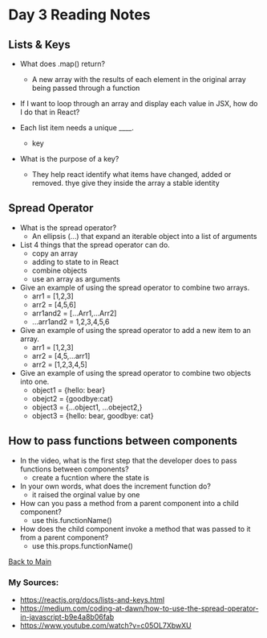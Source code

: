 # Day 3 Reading Notes

## Lists & Keys

- What does .map() return?
  - A new array with the results of each element in the original array being passed through a function
- If I want to loop through an array and display each value in JSX, how do I do that in React?

- Each list item needs a unique ____.
  - key

- What is the purpose of a key?
  - They help react identify what items have changed, added or removed. thye give they inside the array a stable identity

## Spread Operator

- What is the spread operator?
  - An ellipsis (...) that expand an iterable object into a list of arguments
- List 4 things that the spread operator can do.
  - copy an array
  - adding to state to in React
  - combine objects
  - use an array as arguments
- Give an example of using the spread operator to combine two arrays.
  - arr1 = [1,2,3]
  - arr2 = [4,5,6]
  - arr1and2 = [...Arr1,...Arr2]
  - ...arr1and2 = 1,2,3,4,5,6
- Give an example of using the spread operator to add a new item to an array.
  - arr1 = [1,2,3]
  - arr2 = [4,5,...arr1]
  - arr2 = [1,2,3,4,5]
- Give an example of using the spread operator to combine two objects into one.
  - object1 = {hello: bear}
  - obejct2 = {goodbye:cat}
  - object3 = {...object1, ...obeject2,}
  - object3 = {hello: bear, goodbye: cat}

## How to pass functions between components

- In the video, what is the first step that the developer does to pass functions between components?
  - create a fucntion where the state is
- In your own words, what does the increment function do?
  - it raised the orginal value by one
- How can you pass a method from a parent component into a child component?
  - use this.functionName()
- How does the child component invoke a method that was passed to it from a parent component?
  - use this.props.functionName()

[Back to Main](README.md)

### My Sources:
- https://reactjs.org/docs/lists-and-keys.html
- https://medium.com/coding-at-dawn/how-to-use-the-spread-operator-in-javascript-b9e4a8b06fab
- https://www.youtube.com/watch?v=c05OL7XbwXU